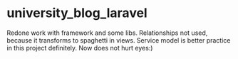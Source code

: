 # university_blog_laravel
Redone work with framework and some libs. Relationships not used, because it transforms to spaghetti in views. Service model is better practice in this project definitely. Now does not hurt eyes:)
